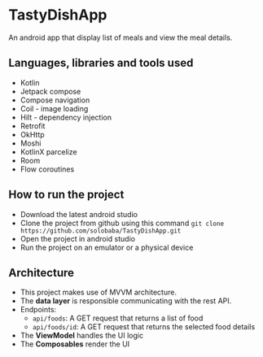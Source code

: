 # TastyDishApp
An android app that display list of meals and view the meal details.

## Languages, libraries and tools used
* Kotlin
* Jetpack compose
* Compose navigation
* Coil - image loading
* Hilt - dependency injection
* Retrofit
* OkHttp
* Moshi
* KotlinX parcelize
* Room
* Flow coroutines

## How to run the project
* Download the latest android studio
* Clone the project from github using this command `git clone https://github.com/solobaba/TastyDishApp.git`
* Open the project in android studio
* Run the project on an emulator or a physical device

## Architecture
* This project makes use of MVVM architecture.
* The **data layer** is responsible communicating with the rest API.
* Endpoints:
    * `api/foods`: A GET request that returns a list of food
    * `api/foods/id`: A GET request that returns the selected food details
* The **ViewModel** handles the UI logic
* The **Composables** render the UI